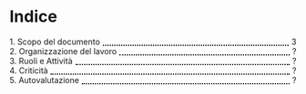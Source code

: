 
# Indice
<span class=horizontal_dotted_line>1. Scopo del documento<span class=dot></span>3</span>
<span class=horizontal_dotted_line>2. Organizzazione del lavoro<span class=dot></span>?</span>
<span class=horizontal_dotted_line>3. Ruoli e Attività<span class=dot></span>?</span>
<span class=horizontal_dotted_line>4. Criticità<span class=dot></span>?</span>
<span class=horizontal_dotted_line>5. Autovalutazione<span class=dot></span>?</span>

<style>
.horizontal_dotted_line{
    width: 100%;
    display : flex;
}
.dot{
    flex: 1;
    border-bottom: 2px dotted black;
    margin-left: 5px;
    margin-right: 5px;
    height: 1em;
}
</style>
<div class="page-break"></div>
